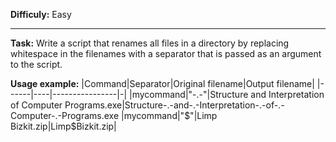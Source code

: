 **Difficuly:** Easy

---

**Task:** Write a script that renames all files in a directory by replacing whitespace in the filenames with a separator that is passed as an argument to the script.

**Usage example:**
|Command|Separator|Original filename|Output filename|
|------|----|----------------|-|
|mycommand|"-.-"|Structure and Interpretation of Computer Programs.exe|Structure-.-and-.-Interpretation-.-of-.-Computer-.-Programs.exe
|mycommand|"$"|Limp Bizkit.zip|Limp$Bizkit.zip|
